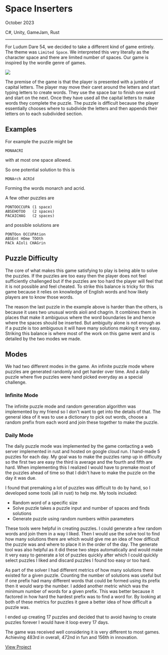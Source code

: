 # Space Inserters

October 2023

C#, Unity, GameJam, Rust

---


For Ludum Dare 54, we decided to take a different kind of game entirely. The theme was `Limited Space`. We interpreted this very literally as the character space and there are limited number of spaces. Our game is inspired by the wordle genre of games.

![](/assets/images/space_inserters.png)

The premise of the game is that the player is presented with a jumble of capital letters. The player may move their caret around the letters and start typing letters to create words. They use the space bar to finish one word and start on the next. Once they have used all the capital letters to make words they complete the puzzle. The puzzle is difficult because the player essentially chooses where to subdivide the letters and then appends their letters on to each subdivided section.

## Examples

For example the puzzle might be 
```
MONAACRI
```
with at most one space allowed.

So one potential solution to this is
```
MONArch ACRId
```
Forming the words monarch and acrid.

A few other puzzles are
```
PONTOOCCUPA (1 space)
ABSEHOTOO   (2 spaces)
PACAICHAG   (2 spaces)
```
and possible solutions are
```
PONTOon OCCUPAtion
ABSEnt HOme TOOth
PACk AIoli CHAGrin
```

## Puzzle Difficulty

The core of what makes this game satisfying to play is being able to solve the puzzles. If the puzzles are too easy then the player does not feel sufficiently challenged but if the puzzles are too hard the player will feel that it is not possible and feel cheated. To strike this balance is tricky for this game because it relies on knowledge of English words and how likely players are to know those words.

The reason the last puzzle in the example above is harder than the others, is because it uses two unusual words aioli and chagrin. It combines them in places that make it ambiguous where the word boundaries lie and hence where the spaces should be inserted. But ambiguity alone is not enough as if a puzzle is too ambiguous it will have many solutions making it very easy. Striking this balance is where most of the work on this game went and is detailed by the two modes we made.

## Modes
We had two different modes in the game. An infinite puzzle mode where puzzles are generated randomly and get harder over time. And a daily puzzle where five puzzles were hand picked everyday as a special challenge.

### Infinite Mode

The infinite puzzle mode and random generation algorithm was implemented by my friend so I don't want to get into the details of that. The general idea of it was to use a dictionary to pick out words, choose a random prefix from each word and join these together to make the puzzle.

### Daily Mode

The daily puzzle mode was implemented by the game contacting a web server implemented in rust and hosted on google cloud run. I hand-made 5 puzzles for each day. My goal was to make the puzzles ramp up in difficulty so the first two are easy the third is average and the fourth and fifth are hard. When implementing this I realized I would have to premake most of the puzzles ahead of time so that I didn't have to make the puzzle on the day it was due.

I found that premaking a lot of puzzles was difficult to do by hand, so I developed some tools (all in rust) to help me. My tools included:
- Random word of a specific size
- Solve puzzle takes a puzzle input and number of spaces and finds solutions
- Generate puzzle using random numbers within parameters

These tools were helpful in creating puzzles. I could generate a few random words and join them in a way I liked. Then I would use the solve tool to find how many solutions there are which would give me an idea of how difficult the puzzle was and where to place it in the order of the day. The generate tool was also helpful as it did these two steps automatically and would make it very easy to generate a lot of puzzles quickly after which I could quickly select puzzles I liked and discard puzzles I found too easy or too hard.

As part of the solver I had different metrics of how many solutions there existed for a given puzzle. Counting the number of solutions was useful but if one prefix had many different words that could be formed using its prefix then it would warp the number. I added another metric which was the minimum number of words for a given prefix. This was better because it factored in how hard the hardest prefix was to find a word for. By looking at both of these metrics for puzzles it gave a better idea of how difficult a puzzle was.

I ended up creating 17 puzzles and decided that to avoid having to create puzzles forever I would have it loop every 17 days.

The game was received well considering it is very different to most games. Achieving 483rd in overall, 472nd in fun and 156th in innovation.

[View Project](https://ruairidhwilliamson.itch.io/space-inserters)
